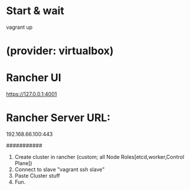 # Start & wait
vagrant up 
# (provider: virtualbox)

# Rancher UI
https://127.0.0.1:4001

# Rancher Server URL:
192.168.66.100:443

###########
1) Create cluster in rancher (custom; all Node Roles[etcd,worker,Control Plane])
2) Connect to slave
  "vagrant ssh slave"
3) Paste Cluster stuff
4) Fun.


 